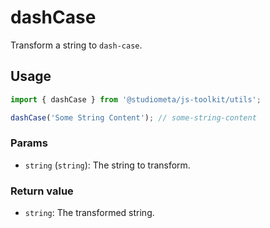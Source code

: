# dashCase

Transform a string to `dash-case`.

## Usage

```js
import { dashCase } from '@studiometa/js-toolkit/utils';

dashCase('Some String Content'); // some-string-content
```

### Params

- `string` (`string`): The string to transform.

### Return value

- `string`: The transformed string.

